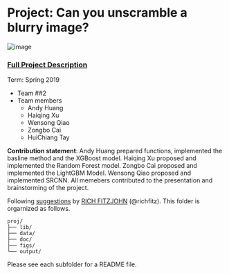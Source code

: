 # Project: Can you unscramble a blurry image? 
![image](figs/example.png)

### [Full Project Description](doc/project3_desc.md)

Term: Spring 2019

+ Team ##2
+ Team members
	+ Andy Huang
	+ Haiqing Xu
	+ Wensong Qiao
	+ Zongbo Cai
	+ HuiChiang Tay
	
**Contribution statement**: Andy Huang prepared functions, implemented the basline method and the XGBoost model. Haiqing Xu proposed and implemented the Random Forest model. Zongbo Cai proposed and implemented the LightGBM Model. Wensong Qiao proposed and implemented SRCNN.  All memebers contributed to the presentation and brainstorming of the project.

Following [suggestions](http://nicercode.github.io/blog/2013-04-05-projects/) by [RICH FITZJOHN](http://nicercode.github.io/about/#Team) (@richfitz). This folder is orgarnized as follows.

```
proj/
├── lib/
├── data/
├── doc/
├── figs/
└── output/
```

Please see each subfolder for a README file.
